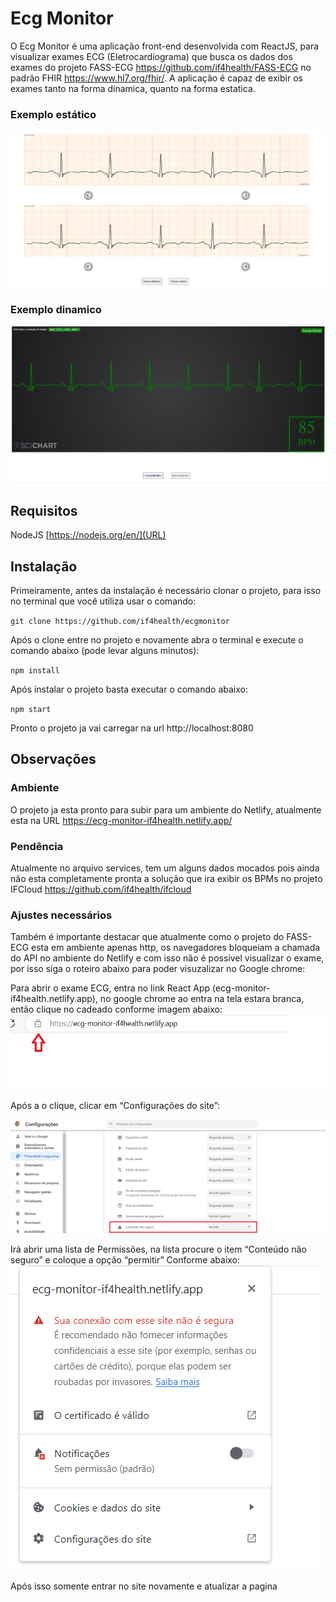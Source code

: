 # Ecg Monitor
O Ecg Monitor é uma aplicação front-end desenvolvida com ReactJS, para visualizar exames ECG (Eletrocardiograma) que busca os dados dos exames do projeto FASS-ECG https://github.com/if4health/FASS-ECG no padrão FHIR https://www.hl7.org/fhir/. A aplicação é capaz de exibir os exames tanto na forma dinamica, quanto na forma estatica.

### Exemplo estático
![estatico](images/estatico_img2.png)

### Exemplo dinamico
![dinamico](images/dinamico_img1.png)

## Requisitos
NodeJS [https://nodejs.org/en/](URL) 

## Instalação
Primeiramente, antes da instalação é necessário clonar o projeto, para isso no terminal que você utiliza usar o comando:

`git clone https://github.com/if4health/ecgmonitor`

Após o clone entre no projeto e novamente abra o terminal e execute o comando abaixo (pode levar alguns minutos):

`npm install`

Após instalar o projeto basta executar o comando abaixo:

`npm start`

Pronto o projeto ja vai carregar na url http://localhost:8080


## Observações

### Ambiente

O projeto ja esta pronto para subir para um ambiente do Netlify, atualmente esta na URL https://ecg-monitor-if4health.netlify.app/

### Pendência
Atualmente no arquivo services, tem um alguns dados mocados pois ainda não esta completamente pronta a solução que ira exibir os BPMs no projeto IFCloud https://github.com/if4health/ifcloud

### Ajustes necessários
Também é importante destacar que atualmente como o projeto do FASS-ECG esta em ambiente apenas http, os navegadores bloqueiam a chamada do API no ambiente do Netlify e com isso não é possível visualizar o exame, por isso siga o roteiro abaixo para poder visuzalizar no Google chrome:

Para abrir o exame ECG, entra no link React App (ecg-monitor-if4health.netlify.app), no google chrome ao entra na tela estara branca, então clique no cadeado conforme imagem abaixo:
![cadeado](images/cadeado_1.png)
 

Após a o clique,  clicar em “Configurações do site”:

![permi](images/permi.png)

 
Irá abrir uma lista de Permissões, na lista procure o item “Conteúdo não seguro” e coloque a opção “permitir” Conforme abaixo:
![lista](images/lista.png)
 

Após isso somente entrar no site novamente e atualizar a pagina



